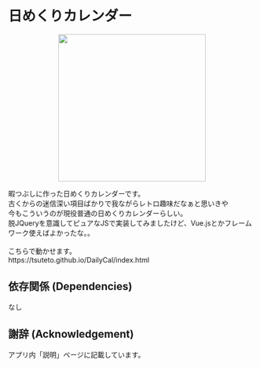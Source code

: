 # 日めくりカレンダー
<p align="center"><img width="300" src="https://tsuteto.github.io/DailyCal/img/sample.png"></p>
暇つぶしに作った日めくりカレンダーです。<br>
古くからの迷信深い項目ばかりで我ながらレトロ趣味だなぁと思いきや<br>
今もこういうのが現役普通の日めくりカレンダーらしい。<br>
脱JQueryを意識してピュアなJSで実装してみましたけど、Vue.jsとかフレームワーク使えばよかったな。。<br>
<br>
こちらで動かせます。<br>
https://tsuteto.github.io/DailyCal/index.html

## 依存関係 (Dependencies)
なし

## 謝辞 (Acknowledgement)
アプリ内「説明」ページに記載しています。
